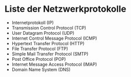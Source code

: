 # Liste der Netzwerkprotokolle

- Internetprotokoll (IP)
- Transmission Control Protocol (TCP)
- User Datagram Protocol (UDP)
- Internet Control Message Protocol (ICMP)
- Hypertext Transfer Protocol (HTTP)
- File Transfer Protocol (FTP)
- Simple Mail Transfer Protocol (SMTP)
- Post Office Protocol (POP)
- Internet Message Access Protocol (IMAP)
- Domain Name System (DNS)
